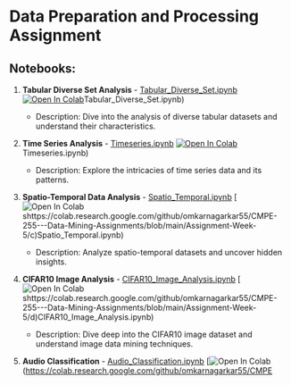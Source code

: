 # Data Preparation and Processing Assignment

## Notebooks:

1. **Tabular Diverse Set Analysis** - [Tabular_Diverse_Set.ipynb](a%20Tabular_Diverse_Set.ipynb) [![Open In Colab](https://colab.research.google.com/assets/colab-badge.svg)](https://colab.research.google.com/github/omkarnagarkar55/CMPE-255---Data-Mining-Assignments/blob/main/Assignment-Week-5/a)Tabular_Diverse_Set.ipynb)
   - Description: Dive into the analysis of diverse tabular datasets and understand their characteristics.

2. **Time Series Analysis** - [Timeseries.ipynb](b%20Timeseries.ipynb) [![Open In Colab](https://colab.research.google.com/assets/colab-badge.svg)](https://colab.research.google.com/github/omkarnagarkar55/CMPE-255---Data-Mining-Assignments/blob/main/Assignment-Week-5/b)Timeseries.ipynb)
   - Description: Explore the intricacies of time series data and its patterns.

3. **Spatio-Temporal Data Analysis** - [Spatio_Temporal.ipynb](c%20Spatio_Temporal.ipynb) [![Open In Colab](https://colab.research.google.com/assets/colab-badge.svg)shttps://colab.research.google.com/github/omkarnagarkar55/CMPE-255---Data-Mining-Assignments/blob/main/Assignment-Week-5/c)Spatio_Temporal.ipynb)
   - Description: Analyze spatio-temporal datasets and uncover hidden insights.

4. **CIFAR10 Image Analysis** - [CIFAR10_Image_Analysis.ipynb](d%20CIFAR10_Image_Analysis.ipynb) [![Open In Colab](https://colab.research.google.com/assets/colab-badge.svg)shttps://colab.research.google.com/github/omkarnagarkar55/CMPE-255---Data-Mining-Assignments/blob/main/Assignment-Week-5/d)CIFAR10_Image_Analysis.ipynb)
   - Description: Dive deep into the CIFAR10 image dataset and understand image data mining techniques.

5. **Audio Classification** - [Audio_Classification.ipynb](e%20Audio_Classification.ipynb) [![Open In Colab](https://colab.research.google.com/assets/colab-badge.svg)(https://colab.research.google.com/github/omkarnagarkar55/CMPE

